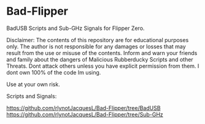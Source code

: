 # Bad-Flipper
BadUSB Scripts and Sub-GHz Signals for Flipper Zero.


Disclaimer:
The contents of this repository are for educational purposes only.
The author is not responsible for any damages or losses that may result from the use or misuse of the contents.
Inform and warn your friends and family about the dangers of Malicious Rubberducky Scripts and other Threats.
Dont attack others unless you have explicit permission from them.
I dont own 100% of the code Im using.

Use at your own risk.

Scripts and Signals:

https://github.com/rlynotJacquesL/Bad-Flipper/tree/BadUSB
https://github.com/rlynotJacquesL/Bad-Flipper/tree/Sub-GHz
